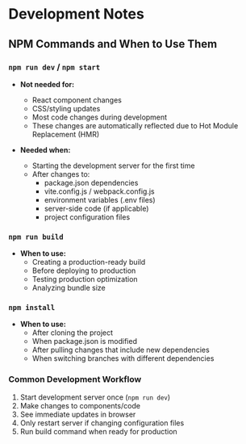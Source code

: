 # Development Notes

## NPM Commands and When to Use Them

### `npm run dev` / `npm start`
- **Not needed for:** 
  - React component changes
  - CSS/styling updates
  - Most code changes during development
  - These changes are automatically reflected due to Hot Module Replacement (HMR)

- **Needed when:**
  - Starting the development server for the first time
  - After changes to:
    - package.json dependencies
    - vite.config.js / webpack.config.js
    - environment variables (.env files)
    - server-side code (if applicable)
    - project configuration files

### `npm run build`
- **When to use:**
  - Creating a production-ready build
  - Before deploying to production
  - Testing production optimization
  - Analyzing bundle size
  
### `npm install`
- **When to use:**
  - After cloning the project
  - When package.json is modified
  - After pulling changes that include new dependencies
  - When switching branches with different dependencies

### Common Development Workflow
1. Start development server once (`npm run dev`)
2. Make changes to components/code
3. See immediate updates in browser
4. Only restart server if changing configuration files
5. Run build command when ready for production 